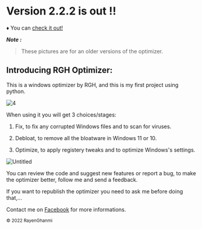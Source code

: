 # Version 2.2.2 is out !!

♦ You can [check it out!](https://github.com/RayenGhanmi/Widows-Optimizer-By-RGH/releases/tag/RGH_Optimizer_2.2.2)

***Note :***
> These pictures are for an older versions of the optimizer.

## Introducing RGH Optimizer:

This is a windows optimizer by RGH, and this is my first project using python.

![4](https://user-images.githubusercontent.com/108760398/177418015-95617961-7733-44a5-8abb-a86a994d4643.png)

When using it you will get 3 choices/stages:

1. Fix, to fix any corrupted Windows files and to scan for viruses.

2. Debloat, to remove all the bloatware in Windows 11 or 10.

3. Optimize, to apply registery tweaks and to optimize Windows's settings.

![Untitled](https://user-images.githubusercontent.com/108760398/177415745-ad1e85f5-cb85-43b2-a881-2447bb1e5e17.png)

You can review the code and suggest new features or report a bug, to make the optimizer better, follow me and send a feedback.

If you want to republish the optimizer you need to ask me before doing that,...

Contact me on [Facebook](https://www.facebook.com/GhanmiRayen22) for more informations.

<sub>© 2022 RayenGhanmi</sub>
